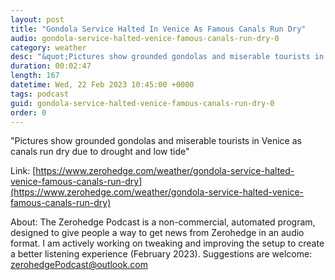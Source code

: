 ```yaml
---
layout: post
title: "Gondola Service Halted In Venice As Famous Canals Run Dry"
audio: gondola-service-halted-venice-famous-canals-run-dry-0
category: weather
desc: "&quot;Pictures show grounded gondolas and miserable tourists in Venice as canals run dry due to drought and low tide&quot; "
duration: 00:02:47
length: 167
datetime: Wed, 22 Feb 2023 10:45:00 +0000
tags: podcast
guid: gondola-service-halted-venice-famous-canals-run-dry-0
order: 0
---
```

&quot;Pictures show grounded gondolas and miserable tourists in Venice as canals run dry due to drought and low tide&quot; 

Link: [https://www.zerohedge.com/weather/gondola-service-halted-venice-famous-canals-run-dry](https://www.zerohedge.com/weather/gondola-service-halted-venice-famous-canals-run-dry)

About: The Zerohedge Podcast is a non-commercial, automated program, designed to give people a way to get news from Zerohedge in an audio format.  I am actively working on tweaking and improving the setup to create a better listening experience (February 2023).  Suggestions are welcome: [zerohedgePodcast@outlook.com](mailto:zerohedgePodcast@outlook.com)